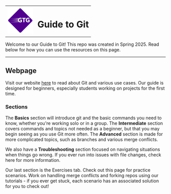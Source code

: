 <table>
  <tr>
    <td><img src="/assets/images/gtg-2.png" alt="The Guide to Git logo!" width="80"/></td>
    <td><h1>Guide to Git</h1></td>
  </tr>
</table>
Welcome to our Guide to Git! This repo was created in Spring 2025. Read below for how you can use the resources on this page.

---

## Webpage
Visit our website [here](https://sophia-nunez.github.io/guide-to-git/) to read about Git and various use cases. Our guide is 
designed for beginners, especially students working on projects for the first time. 

### Sections
The **Basics** section will introduce git and the basic commands you need to know, whether you're working solo or in a group.
The **Intermediate** section covers commands and topics not needed as a beginner, but that you may begin seeing as you use Git more often.
The **Advanced** section is made for more complicated topics, such as branches and various merge conflicts.

We also have a **Troubleshooting** section focused on navigating situations when things go wrong. If you ever run into issues with file changes, check here for more information.

Our last section is the Exercises tab. Check out this page for practice scenarios. Work on handling merge conflicts and forking repos using our tutorials - if you ever get stuck, each scenario has an associated solution for you to check out!
